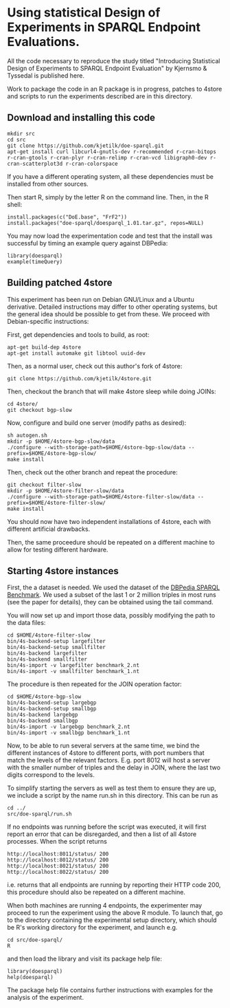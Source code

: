 Using statistical Design of Experiments in SPARQL Endpoint Evaluations.
=======================================================================

All the code necessary to reproduce the study titled "Introducing
  Statistical Design of Experiments to SPARQL Endpoint Evaluation" by
  Kjernsmo & Tyssedal is published here.

Work to package the code in an R package is in progress, patches to
4store and scripts to run the experiments described are in this
directory.

Download and installing this code
---------------------------------

```
mkdir src
cd src
git clone https://github.com/kjetilk/doe-sparql.git
apt-get install curl libcurl4-gnutls-dev r-recommended r-cran-bitops r-cran-gtools r-cran-plyr r-cran-relimp r-cran-vcd libigraph0-dev r-cran-scatterplot3d r-cran-colorspace
```

If you have a different operating system, all these dependencies must
be installed from other sources.

Then start R, simply by the letter R on the command line. Then, in the
R shell:
```{r}
install.packages(c("DoE.base", "FrF2"))
install.packages("doe-sparql/doesparql_1.01.tar.gz", repos=NULL)
```

You may now load the experimentation code and test that the install
was successful by timing an example query against DBPedia:

```{r}
library(doesparql)
example(timeQuery)
```


Building patched 4store
-----------------------

This experiment has been run on Debian GNU/Linux and a Ubuntu
derivative. Detailed instructions may differ to other operating
systems, but the general idea should be possible to get from these. We
proceed with Debian-specific instructions:

First, get dependencies and tools to build, as root:
```
apt-get build-dep 4store
apt-get install automake git libtool uuid-dev
```

Then, as a normal user, check out this author's fork of 4store:

```
git clone https://github.com/kjetilk/4store.git
```

Then, checkout the branch that will make 4store sleep while doing
JOINs:

```
cd 4store/
git checkout bgp-slow
```

Now, configure and build one server (modify paths as desired):
```
sh autogen.sh
mkdir -p $HOME/4store-bgp-slow/data
./configure --with-storage-path=$HOME/4store-bgp-slow/data --prefix=$HOME/4store-bgp-slow/
make install
```

Then, check out the other branch and repeat the procedure:

```
git checkout filter-slow
mkdir -p $HOME/4store-filter-slow/data
./configure --with-storage-path=$HOME/4store-filter-slow/data --prefix=$HOME/4store-filter-slow/
make install
```

You should now have two independent installations of 4store, each with
different artificial drawbacks.

Then, the same proceedure should be repeated on a different machine to
allow for testing different hardware.

Starting 4store instances
-------------------------

First, the a dataset is needed. We used the dataset of the [DBPedia
SPARQL Benchmark](http://aksw.org/Projects/DBPSB.html). We used a
subset of the last 1 or 2 million triples in most runs (see the paper
for details), they can be obtained using the tail command.

You will now set up and import those data, possibly modifying the path
to the data files:

```
cd $HOME/4store-filter-slow
bin/4s-backend-setup largefilter
bin/4s-backend-setup smallfilter
bin/4s-backend largefilter
bin/4s-backend smallfilter
bin/4s-import -v largefilter benchmark_2.nt
bin/4s-import -v smallfilter benchmark_1.nt
```

The procedure is then repeated for the JOIN operation factor:

```
cd $HOME/4store-bgp-slow
bin/4s-backend-setup largebgp
bin/4s-backend-setup smallbgp
bin/4s-backend largebgp
bin/4s-backend smallbgp
bin/4s-import -v largebgp benchmark_2.nt
bin/4s-import -v smallbgp benchmark_1.nt
```

Now, to be able to run several servers at the same time, we bind the
different instances of 4store to different ports, with port numbers
that match the levels of the relevant factors. E.g. port 8012 will
host a server with the smaller number of triples and the delay in
JOIN, where the last two digits correspond to the levels.

To simplify starting the servers as well as test them to ensure they
are up, we include a script by the name run.sh in this directory. This
can be run as

```
cd ../
src/doe-sparql/run.sh
```

If no endpoints was running before the script was executed, it will
first report an error that can be disregarded, and then a list of all
4store processes. When the script returns

```
http://localhost:8011/status/ 200
http://localhost:8012/status/ 200
http://localhost:8021/status/ 200
http://localhost:8022/status/ 200
```
i.e. returns that all endpoints are running by reporting their HTTP
code 200, this procedure should also be repeated on a different machine.

When both machines are running 4 endpoints, the experimenter may
proceed to run the experiment using the above R module. To launch
that, go to the directory containing the experimental setup directory,
which should be R's working directory for the experiment,
and launch e.g.

```
cd src/doe-sparql/
R
```
and then load the library and visit its package help file:
```{r}
library(doesparql)
help(doesparql)
```

The package help file contains further instructions with examples for
the analysis of the experiment.

